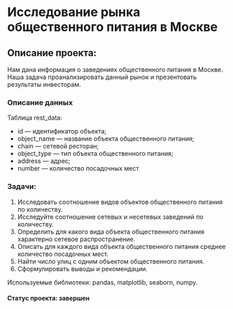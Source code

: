 # Исследование рынка общественного питания в Москве

## Описание проекта:
Нам дана информация о заведениях общественного питания в Москве. Наша задача проанализировать данный рынок и презентовать результаты инвесторам.

### Описание данных
Таблица rest_data:
- id — идентификатор объекта;
- object_name — название объекта общественного питания;
- chain — сетевой ресторан;
- object_type — тип объекта общественного питания;
- address — адрес;
- number — количество посадочных мест


### Задачи:
1. Исследовать соотношение видов объектов общественного питания по количеству. 
2. Исследуйте соотношение сетевых и несетевых заведений по количеству.
3. Определить для какого вида объекта общественного питания характерно сетевое распространение.
4. Описать для каждого вида объекта общественного питания среднее количество посадочных мест.
5. Найти число улиц с одним объектом общественного питания. 
3. Сформулировать выводы и рекомендации.

Используемые библиотеки: pandas, matplotlib, seaborn, numpy.

#### Статус проекта: завершен
